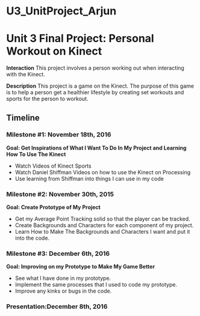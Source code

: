 # U3_UnitProject_Arjun

<h1>Unit 3 Final Project: Personal Workout on Kinect</h1>

<strong>Interaction</strong>
This project involves a person working out when interacting with the Kinect. 

<strong>Description</strong>
This project is a game on the Kinect. The purpose of this game is to help a person get a healthier lifestyle by creating set workouts and sports for the person to workout. 

<h2>Timeline</h2>

<div>
   <h3>Milestone #1: November 18th, 2016</h3>
   <strong>Goal: Get Inspirations of What I Want To Do In My Project and Learning How To Use The Kinect</strong>
   <ul>
      <li>Watch Videos of Kinect Sports</li>
      <li>Watch Daniel Shiffman Videos on how to use the Kinect on Processing</li>
      <li>Use learning from Shiffman into things I can use in my code</li>
   </ul>
</div> 

<p>
  <h3>Milestone #2: November 30th, 2015</h3>
  <strong>Goal: Create Prototype of My Project</strong>
  <ul>
     <li>Get my Average Point Tracking solid so that the player can be tracked.</li>
     <li>Create Backgrounds and Characters for each component of my project.</li>
     <li>Learn How to Make The Backgrounds and Characters I want and put it into the code.</li>
  </ul>
</p> 

<div>
<h3>Milestone #3: December 6th, 2016</h3>
  <strong>Goal: Improving on my Prototype to Make My Game Better</strong>
  <ul>
     <li>See what I have done in my prototype.</li>
     <li>Implement the same processes that I used to code my prototype.</li>
     <li>Improve any kinks or bugs in the code.</li>
  </ul>
</div>

<div>
  <h3><strong>Presentation:</strong>December 8th, 2016</h3>
</div>
